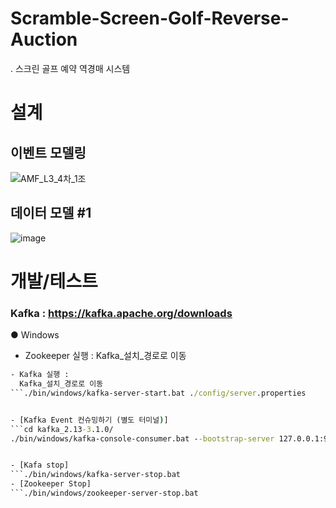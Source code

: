 # Scramble-Screen-Golf-Reverse-Auction
 . 스크린 골프 예약 역경매 시스템



# 설계
## 이벤트 모델링
![AMF_L3_4차_1조](https://user-images.githubusercontent.com/56263370/177987955-3c1cc4de-d7f2-497c-ba1f-8c3d699e3aa8.jpg)

## 데이터 모델 #1
![image](https://user-images.githubusercontent.com/56263370/177306515-b7b8cdb1-4224-48c9-94f4-dc70dbc6d19b.png)

# 개발/테스트
### Kafka : https://kafka.apache.org/downloads
● Windows 
- Zookeeper 실행 : 
  Kafka_설치_경로로 이동
```./bin/windows/zookeeper-server-start.bat ./config/zookeeper.properties
- Kafka 실행 : 
  Kafka_설치_경로로 이동
```./bin/windows/kafka-server-start.bat ./config/server.properties


- [Kafka Event 컨슈밍하기 (별도 터미널)]
```cd kafka_2.13-3.1.0/
./bin/windows/kafka-console-consumer.bat --bootstrap-server 127.0.0.1:9092 --topic scramble


- [Kafa stop]
```./bin/windows/kafka-server-stop.bat
- [Zookeeper Stop]
```./bin/windows/zookeeper-server-stop.bat
